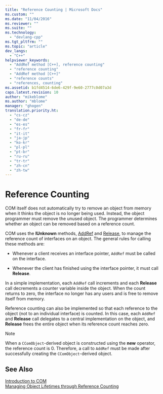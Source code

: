 ```yaml
---
title: "Reference Counting | Microsoft Docs"
ms.custom: ""
ms.date: "11/04/2016"
ms.reviewer: ""
ms.suite: ""
ms.technology: 
  - "devlang-cpp"
ms.tgt_pltfrm: ""
ms.topic: "article"
dev_langs: 
  - "C++"
helpviewer_keywords: 
  - "AddRef method [C++], reference counting"
  - "reference counting"
  - "AddRef method [C++]"
  - "reference counts"
  - "references, counting"
ms.assetid: b1fd4514-6de6-429f-9e60-2777c0d07a3d
caps.latest.revision: 10
author: "mikeblome"
ms.author: "mblome"
manager: "ghogen"
translation.priority.ht: 
  - "cs-cz"
  - "de-de"
  - "es-es"
  - "fr-fr"
  - "it-it"
  - "ja-jp"
  - "ko-kr"
  - "pl-pl"
  - "pt-br"
  - "ru-ru"
  - "tr-tr"
  - "zh-cn"
  - "zh-tw"
---
```

# Reference Counting
COM itself does not automatically try to remove an object from memory when it thinks the object is no longer being used. Instead, the object programmer must remove the unused object. The programmer determines whether an object can be removed based on a reference count.  
  
 COM uses the **IUnknown** methods, [AddRef](http://msdn.microsoft.com/library/windows/desktop/ms691379) and [Release](http://msdn.microsoft.com/library/windows/desktop/ms682317), to manage the reference count of interfaces on an object. The general rules for calling these methods are:  
  
-   Whenever a client receives an interface pointer, `AddRef` must be called on the interface.  
  
-   Whenever the client has finished using the interface pointer, it must call **Release**.  
  
 In a simple implementation, each `AddRef` call increments and each **Release** call decrements a counter variable inside the object. When the count returns to zero, the interface no longer has any users and is free to remove itself from memory.  
  
 Reference counting can also be implemented so that each reference to the object (not to an individual interface) is counted. In this case, each `AddRef` and **Release** call delegates to a central implementation on the object, and **Release** frees the entire object when its reference count reaches zero.  
  
> [!NOTE]
>  When a `CComObject`-derived object is constructed using the **new** operator, the reference count is 0. Therefore, a call to `AddRef` must be made after successfully creating the `CComObject`-derived object.  
  
## See Also  
 [Introduction to COM](../atl/introduction-to-com.md)   
 [Managing Object Lifetimes through Reference Counting](http://msdn.microsoft.com/library/windows/desktop/ms687260)

